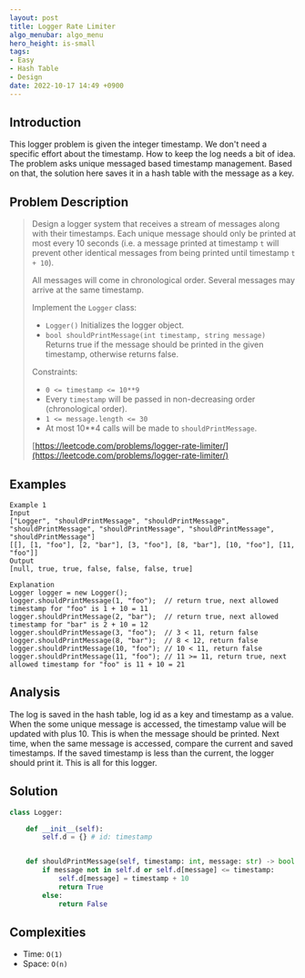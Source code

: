 ```yaml
---
layout: post
title: Logger Rate Limiter
algo_menubar: algo_menu
hero_height: is-small
tags:
- Easy
- Hash Table
- Design
date: 2022-10-17 14:49 +0900
---
```

## Introduction
This logger problem is given the integer timestamp.
We don't need a specific effort about the timestamp.
How to keep the log needs a bit of idea.
The problem asks unique messaged based timestamp management.
Based on that, the solution here saves it in a hash table with the message as a key.

## Problem Description
> Design a logger system that receives a stream of messages along with their timestamps. Each unique message
> should only be printed at most every 10 seconds (i.e. a message printed at timestamp `t` will prevent other
> identical messages from being printed until timestamp `t + 10`).
>
> All messages will come in chronological order. Several messages may arrive at the same timestamp.
>
> Implement the `Logger` class:
> - `Logger()` Initializes the logger object.
> - `bool shouldPrintMessage(int timestamp, string message)` Returns true if the message should be printed in the
>    given timestamp, otherwise returns false.
>
> Constraints:
> - `0 <= timestamp <= 10**9`
> - Every `timestamp` will be passed in non-decreasing order (chronological order).
> - `1 <= message.length <= 30`
> - At most 10**4 calls will be made to `shouldPrintMessage`.
>
> [https://leetcode.com/problems/logger-rate-limiter/](https://leetcode.com/problems/logger-rate-limiter/)

## Examples
```
Example 1
Input
["Logger", "shouldPrintMessage", "shouldPrintMessage", "shouldPrintMessage", "shouldPrintMessage", "shouldPrintMessage", "shouldPrintMessage"]
[[], [1, "foo"], [2, "bar"], [3, "foo"], [8, "bar"], [10, "foo"], [11, "foo"]]
Output
[null, true, true, false, false, false, true]

Explanation
Logger logger = new Logger();
logger.shouldPrintMessage(1, "foo");  // return true, next allowed timestamp for "foo" is 1 + 10 = 11
logger.shouldPrintMessage(2, "bar");  // return true, next allowed timestamp for "bar" is 2 + 10 = 12
logger.shouldPrintMessage(3, "foo");  // 3 < 11, return false
logger.shouldPrintMessage(8, "bar");  // 8 < 12, return false
logger.shouldPrintMessage(10, "foo"); // 10 < 11, return false
logger.shouldPrintMessage(11, "foo"); // 11 >= 11, return true, next allowed timestamp for "foo" is 11 + 10 = 21
```

## Analysis
The log is saved in the hash table, log id as a key and timestamp as a value.
When the some unique message is accessed, the timestamp value will be updated with plus 10.
This is when the message should be printed.
Next time, when the same message is accessed, compare the current and saved timestamps.
If the saved timestamp is less than the current, the logger should print it.
This is all for this logger.

## Solution
```python
class Logger:

    def __init__(self):
        self.d = {} # id: timestamp


    def shouldPrintMessage(self, timestamp: int, message: str) -> bool:
        if message not in self.d or self.d[message] <= timestamp:
            self.d[message] = timestamp + 10
            return True
        else:
            return False
```

## Complexities
- Time: `O(1)`
- Space: `O(n)`
